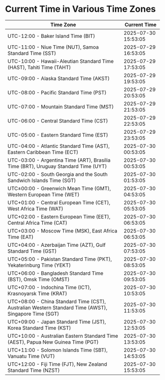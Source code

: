 # Current Time in Various Time Zones

| Time Zone | Current Time |
|-----------|--------------|
| UTC-12:00 - Baker Island Time (BIT) | 2025-07-30 15:53:05 |
| UTC-11:00 - Niue Time (NUT), Samoa Standard Time (SST) | 2025-07-29 16:53:05 |
| UTC-10:00 - Hawaii-Aleutian Standard Time (HAST), Tahiti Time (TAHT) | 2025-07-29 17:53:05 |
| UTC-09:00 - Alaska Standard Time (AKST) | 2025-07-29 19:53:05 |
| UTC-08:00 - Pacific Standard Time (PST) | 2025-07-29 20:53:05 |
| UTC-07:00 - Mountain Standard Time (MST) | 2025-07-29 21:53:05 |
| UTC-06:00 - Central Standard Time (CST) | 2025-07-29 22:53:05 |
| UTC-05:00 - Eastern Standard Time (EST) | 2025-07-29 23:53:05 |
| UTC-04:00 - Atlantic Standard Time (AST), Eastern Caribbean Time (ECT) | 2025-07-30 00:53:05 |
| UTC-03:00 - Argentina Time (ART), Brasília Time (BRT), Uruguay Standard Time (UYT) | 2025-07-30 00:53:05 |
| UTC-02:00 - South Georgia and the South Sandwich Islands Time (SGT) | 2025-07-30 01:53:05 |
| UTC±00:00 - Greenwich Mean Time (GMT), Western European Time (WET) | 2025-07-30 04:53:05 |
| UTC+01:00 - Central European Time (CET), West Africa Time (WAT) | 2025-07-30 05:53:05 |
| UTC+02:00 - Eastern European Time (EET), Central Africa Time (CAT) | 2025-07-30 06:53:05 |
| UTC+03:00 - Moscow Time (MSK), East Africa Time (EAT) | 2025-07-30 06:53:05 |
| UTC+04:00 - Azerbaijan Time (AZT), Gulf Standard Time (GST) | 2025-07-30 07:53:05 |
| UTC+05:00 - Pakistan Standard Time (PKT), Yekaterinburg Time (YEKT) | 2025-07-30 08:53:05 |
| UTC+06:00 - Bangladesh Standard Time (BST), Omsk Time (OMST) | 2025-07-30 09:53:05 |
| UTC+07:00 - Indochina Time (ICT), Krasnoyarsk Time (KRAT) | 2025-07-30 10:53:05 |
| UTC+08:00 - China Standard Time (CST), Australian Western Standard Time (AWST), Singapore Time (SGT) | 2025-07-30 11:53:05 |
| UTC+09:00 - Japan Standard Time (JST), Korea Standard Time (KST) | 2025-07-30 12:53:05 |
| UTC+10:00 - Australian Eastern Standard Time (AEST), Papua New Guinea Time (PGT) | 2025-07-30 13:53:05 |
| UTC+11:00 - Solomon Islands Time (SBT), Vanuatu Time (VUT) | 2025-07-30 14:53:05 |
| UTC+12:00 - Fiji Time (FJT), New Zealand Standard Time (NZST) | 2025-07-30 15:53:05 |
